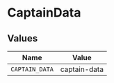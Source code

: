 # CaptainData


## Values

| Name           | Value          |
| -------------- | -------------- |
| `CAPTAIN_DATA` | captain-data   |